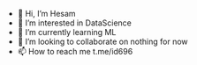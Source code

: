 - 👋 Hi, I’m Hesam
- 👀 I’m interested in DataScience
- 🌱 I’m currently learning ML
- 💞️ I’m looking to collaborate on nothing for now
- 📫 How to reach me t.me/id696 

<!---
HT696/HT696 is a ✨ special ✨ repository because its `README.md` (this file) appears on your GitHub profile.
You can click the Preview link to take a look at your changes.
--->
